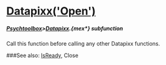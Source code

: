 # [Datapixx('Open')](Datapixx-Open) 
##### [Psychtoolbox](Pyschtoolbox)>[Datapixx](Datapixx).{mex*} subfunction


Call this function before calling any other Datapixx functions.  
  


###See also:
[IsReady](Datapixx-IsReady), Close
